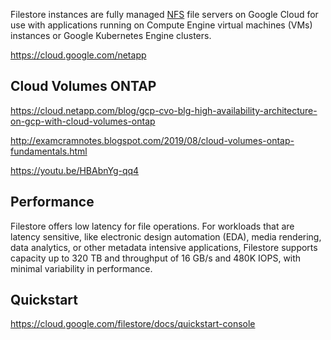 Filestore instances are fully managed [NFS](https://en.wikipedia.org/wiki/Network_File_System) file servers on Google Cloud for use with applications running on Compute Engine virtual machines (VMs) instances or Google Kubernetes Engine clusters.


https://cloud.google.com/netapp

## Cloud Volumes ONTAP 

https://cloud.netapp.com/blog/gcp-cvo-blg-high-availability-architecture-on-gcp-with-cloud-volumes-ontap

http://examcramnotes.blogspot.com/2019/08/cloud-volumes-ontap-fundamentals.html



https://youtu.be/HBAbnYg-qq4


## Performance

Filestore offers low latency for file operations. For workloads that are latency sensitive, like electronic design automation (EDA), media rendering, data analytics, or other metadata intensive applications, Filestore supports capacity up to 320 TB and throughput of 16 GB/s and 480K IOPS, with minimal variability in performance.

## Quickstart

https://cloud.google.com/filestore/docs/quickstart-console

